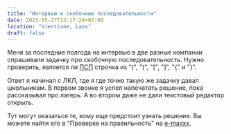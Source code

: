 ```yaml
---
title: "Интервью и скобочные последовательности"
date: 2023-05-27T12:17:24+07:00
location: "Vientiane, Laos"
draft: false
---
```


Меня за последние полгода на интервью в две разные компании спрашивали задачку про
скобочную последовательность. Нужно проверить, является ли [ПСП][wiki] строчка из "(",
")", "[", "]", "{" и "}".

Ответ я начинал с ЛКЛ, где я где точно такую же задачку давал школьникам. В первом звонке
я успел напечатать решение, пока рассказывал про лагерь. А во втором даже не дали
текстовый редактор открыть.

Тут могут оказаться те, кому еще предстоит узнать решение. Вы можете найти его в "Проверке
на правильность" на [e-maxxx](https://e-maxx.ru/algo/bracket_sequences).

[wiki]: https://ru.wikipedia.org/wiki/%D0%9F%D1%80%D0%B0%D0%B2%D0%B8%D0%BB%D1%8C%D0%BD%D0%B0%D1%8F_%D1%81%D0%BA%D0%BE%D0%B1%D0%BE%D1%87%D0%BD%D0%B0%D1%8F_%D0%BF%D0%BE%D1%81%D0%BB%D0%B5%D0%B4%D0%BE%D0%B2%D0%B0%D1%82%D0%B5%D0%BB%D1%8C%D0%BD%D0%BE%D1%81%D1%82%D1%8C
